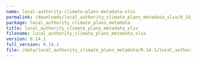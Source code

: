 ```yaml
---
name: local-authority-climate-plans-metadata-xlsx
permalink: /downloads/local_authority_climate_plans_metadata_xlsx/0_14_1
package: local_authority_climate_plans_metadata
title: local_authority_climate_plans_metadata_xlsx
filename: local_authority_climate_plans_metadata.xlsx
version: 0.14.1
full_version: 0.14.1
file: /data/local_authority_climate_plans_metadata/0.14.1/local_authority_climate_plans_metadata.xlsx
---
```


